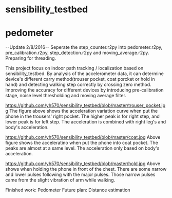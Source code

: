 # sensibility_testbed
# pedometer

--Update 2/8/2016--
Seperate the step_counter.r2py into pedometer.r2py, pre_calibration.r2py, step_detection.r2py and moving_average.r2py. Preparing for threading.

This project focus on indoor path tracking / localization based on sensibility_testbed. By analysis of the accelerometer data, it can determine device's different carry method(trouser pocket, coat porcket or hold in hand) and detecting walking step correctly by crossing zero method. Improving the accuracy for different devices by introducing pre-calibration stage, noise level thresholding and moving average filter. 


https://github.com/yh570/sensibility_testbed/blob/master/trouser_pocket.jpg
The figure above shows the acceleration variation curve when put the phone in the trousers' right pocket. The higher peak is for right step, and lower peak is for left step. The acceleration is combined with right leg's and body's acceleration.


https://github.com/yh570/sensibility_testbed/blob/master/coat.jpg
Above figure shows the acceleratino when put the phone into coat pocket. The peaks are almost at a same level. The acceleration only based on body's acceleration.


https://github.com/yh570/sensibility_testbed/blob/master/hold.jpg
Above shows when holding the phone in front of the chest. There are some narrow and lower pulses following with the major pulses. Those narrow pulses came from the slight vibration of arm while walking.


Finished work: Pedometer
Future plan: Distance estimation

